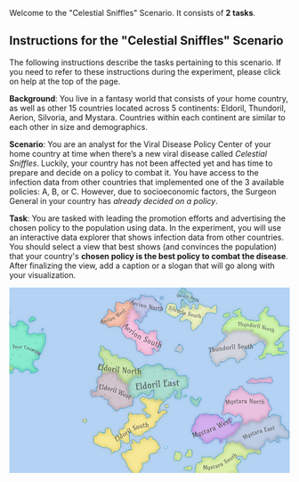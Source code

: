 Welcome to the "Celestial Sniffles" Scenario. It consists of **2 tasks**.

## Instructions for the "Celestial Sniffles" Scenario

The following instructions describe the tasks pertaining to this scenario. If you need to refer 
to these instructions during the experiment, please click on help at the top of the page.

**Background**: You live in a fantasy world that consists of your home country, as well as other
15 countries located across 5 continents: Eldoril, Thundoril, Aerion, Silvoria, and Mystara. 
Countries within each continent are similar to each other in size and demographics. 

**Scenario**: You are an analyst for the Viral Disease Policy Center of your home country at time when there’s a new 
viral disease called *Celestial Sniffles*. Luckily, your country has not been affected yet
and has time to prepare and decide on a policy to combat it. You have access to the infection 
data from other countries that implemented one of the 3 available policies: A, B, or C.
However, due to socioeconomic factors, the Surgeon General in your country has *already decided on a policy*.

**Task**: You are tasked with leading the promotion efforts and advertising the chosen policy to the population using data. 
In the experiment, you will use an interactive data explorer that shows infection data from other countries. 
You should select a view that best shows (and convinces the population) that your country's **chosen 
policy is the best policy to combat the disease**. After finalizing the view, add a caption or a slogan that will go along with your visualization.

<img src='./images/map.png' width='700'>